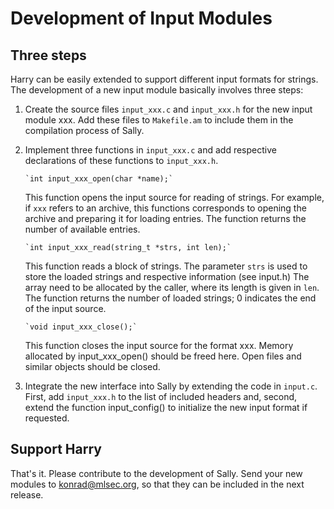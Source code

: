Development of Input Modules
==

Three steps
--

Harry can be easily extended to support different input formats for strings. 
The development of a new input module basically involves three steps:
  
1. Create the source files `input_xxx.c` and `input_xxx.h` for the
   new input module xxx. Add these files to `Makefile.am` to include them in
   the compilation process of Sally.
  
2. Implement three functions in `input_xxx.c` and add respective
   declarations of these functions to `input_xxx.h`.
           
       `int input_xxx_open(char *name);`
     
   This function opens the input source for reading of strings. For example,
   if `xxx` refers to an archive, this functions corresponds to opening the
   archive and preparing it for loading entries.  The function returns the
   number of available entries.
     
       `int input_xxx_read(string_t *strs, int len);`
     
   This function reads a block of strings. The parameter `strs` is used to
   store the loaded strings and respective information (see input.h) The
   array need to be allocated by the caller, where its length is given in
   `len`.  The function returns the number of loaded strings; 0 indicates
   the end of the input source.
       
       `void input_xxx_close();`
     
   This function closes the input source for the format xxx. Memory
   allocated by input_xxx_open() should be freed here.  Open files and
   similar objects should be closed.
       
3. Integrate the new interface into Sally by extending the code in
   `input.c`.  First, add `input_xxx.h` to the list of included headers and,
   second, extend the function input_config() to initialize the new input
   format if requested.

Support Harry
--
     
That's it. Please contribute to the development of Sally. Send your new
modules to konrad@mlsec.org, so that they can be included in the next
release.
  